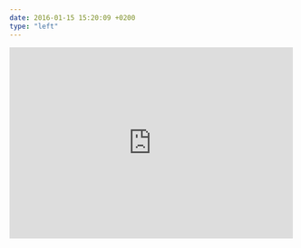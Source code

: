 ```yaml
---
date: 2016-01-15 15:20:09 +0200
type: "left"
---
```

<iframe src="https://www.facebook.com/plugins/post.php?href=https%3A%2F%2Fwww.facebook.com%2Fphoto.php%3Ffbid%3D10153804948309014%26set%3Da.10152578004154014.1073741827.813764013%26type%3D3&width=500" width="500" height="338" style="border:none;overflow:hidden" scrolling="no" frameborder="0" allowTransparency="true"></iframe>
